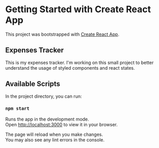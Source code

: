 # Getting Started with Create React App

This project was bootstrapped with [Create React App](https://github.com/facebook/create-react-app).

## Expenses Tracker

This is my expenses tracker. I'm working on this small project to better understand the usage of styled components and react states.

## Available Scripts

In the project directory, you can run:

### `npm start`

Runs the app in the development mode.\
Open [http://localhost:3000](http://localhost:3000) to view it in your browser.

The page will reload when you make changes.\
You may also see any lint errors in the console.
